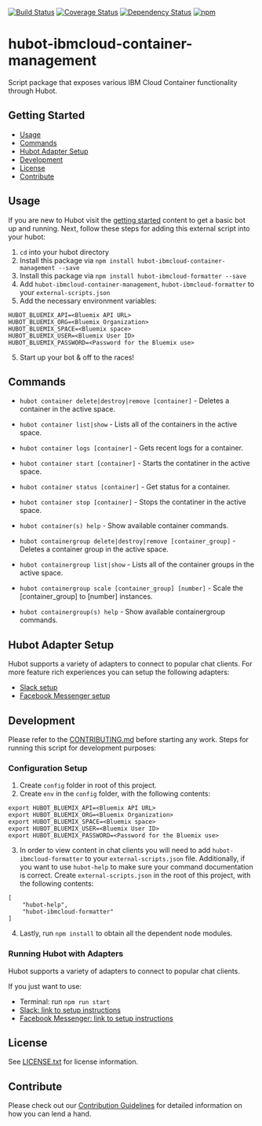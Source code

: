 [![Build Status](https://travis-ci.org/ibm-cloud-solutions/hubot-ibmcloud-container-management.svg?branch=master)](https://travis-ci.org/ibm-cloud-solutions/hubot-ibmcloud-container-management)
[![Coverage Status](https://coveralls.io/repos/github/ibm-cloud-solutions/hubot-ibmcloud-container-management/badge.svg?branch=cleanup)](https://coveralls.io/github/ibm-cloud-solutions/hubot-ibmcloud-container-management?branch=master)
[![Dependency Status](https://dependencyci.com/github/ibm-cloud-solutions/hubot-ibmcloud-container-management/badge)](https://dependencyci.com/github/ibm-cloud-solutions/hubot-ibmcloud-container-management)
[![npm](https://img.shields.io/npm/v/hubot-ibmcloud-container-management.svg?maxAge=2592000)](https://www.npmjs.com/package/hubot-ibmcloud-container-management)

# hubot-ibmcloud-container-management

Script package that exposes various IBM Cloud Container functionality through Hubot.

## Getting Started
  * [Usage](#usage)
  * [Commands](#commands)
  * [Hubot Adapter Setup](#hubot-adapter-setup)
  * [Development](#development)
  * [License](#license)
  * [Contribute](#contribute)

## Usage

If you are new to Hubot visit the [getting started](https://hubot.github.com/docs/) content to get a basic bot up and running.  Next, follow these steps for adding this external script into your hubot:

1. `cd` into your hubot directory
2. Install this package via `npm install hubot-ibmcloud-container-management --save`
2. Install this package via `npm install hubot-ibmcloud-formatter --save`
3. Add `hubot-ibmcloud-container-management`, `hubot-ibmcloud-formatter` to your `external-scripts.json`
4. Add the necessary environment variables:
```
HUBOT_BLUEMIX_API=<Bluemix API URL>
HUBOT_BLUEMIX_ORG=<Bluemix Organization>
HUBOT_BLUEMIX_SPACE=<Bluemix space>
HUBOT_BLUEMIX_USER=<Bluemix User ID>
HUBOT_BLUEMIX_PASSWORD=<Password for the Bluemix use>
```

5. Start up your bot & off to the races!


## Commands

- `hubot container delete|destroy|remove [container]` - Deletes a container in the active space.
- `hubot container list|show` - Lists all of the containers in the active space.
- `hubot container logs [container]` - Gets recent logs for a container.
- `hubot container start [container]` - Starts the contatiner in the active space.
- `hubot container status [container]` - Get status for a container.
- `hubot container stop [container]` - Stops the contatiner in the active space.
- `hubot container(s) help` - Show available container commands.

- `hubot containergroup delete|destroy|remove [container_group]` - Deletes a container group in the active space.
- `hubot containergroup list|show` - Lists all of the container groups in the active space.
- `hubot containergroup scale [container_group] [number]` - Scale the [container_group] to [number] instances.
- `hubot containergroup(s) help` - Show available containergroup commands.

## Hubot Adapter Setup

Hubot supports a variety of adapters to connect to popular chat clients.  For more feature rich experiences you can setup the following adapters:
- [Slack setup](https://github.com/ibm-cloud-solutions/hubot-ibmcloud-container-management/blob/master/docs/adapters/slack.md)
- [Facebook Messenger setup](https://github.com/ibm-cloud-solutions/hubot-ibmcloud-container-management/blob/master/docs/adapters/facebook.md)

## Development

Please refer to the [CONTRIBUTING.md](https://github.com/ibm-cloud-solutions/hubot-ibmcloud-container-management/blob/master/CONTRIBUTING.md) before starting any work.  Steps for running this script for development purposes:

### Configuration Setup

1. Create `config` folder in root of this project.
2. Create `env` in the `config` folder, with the following contents:
```
export HUBOT_BLUEMIX_API=<Bluemix API URL>
export HUBOT_BLUEMIX_ORG=<Bluemix Organization>
export HUBOT_BLUEMIX_SPACE=<Bluemix space>
export HUBOT_BLUEMIX_USER=<Bluemix User ID>
export HUBOT_BLUEMIX_PASSWORD=<Password for the Bluemix use>
```
3. In order to view content in chat clients you will need to add `hubot-ibmcloud-formatter` to your `external-scripts.json` file. Additionally, if you want to use `hubot-help` to make sure your command documentation is correct. Create `external-scripts.json` in the root of this project, with the following contents:
```
[
	"hubot-help",
	"hubot-ibmcloud-formatter"
]
```
4. Lastly, run `npm install` to obtain all the dependent node modules.

### Running Hubot with Adapters

Hubot supports a variety of adapters to connect to popular chat clients.

If you just want to use:
 - Terminal: run `npm run start`
 - [Slack: link to setup instructions](https://github.com/ibm-cloud-solutions/hubot-ibmcloud-container-management/blob/master/docs/adapters/slack.md)
 - [Facebook Messenger: link to setup instructions](https://github.com/ibm-cloud-solutions/hubot-ibmcloud-container-management/blob/master/docs/adapters/facebook.md)

## License <a id="license"></a>

See [LICENSE.txt](https://github.com/ibm-cloud-solutions/hubot-ibmcloud-container-management/blob/master/LICENSE.txt) for license information.

## Contribute <a id="contribute"></a>

Please check out our [Contribution Guidelines](https://github.com/ibm-cloud-solutions/hubot-ibmcloud-container-management/blob/master/CONTRIBUTING.md) for detailed information on how you can lend a hand.

